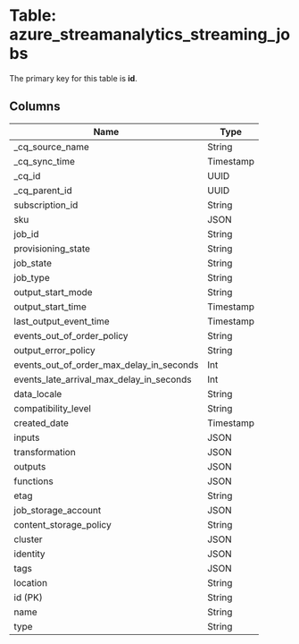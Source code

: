 # Table: azure_streamanalytics_streaming_jobs



The primary key for this table is **id**.


## Columns
| Name          | Type          |
| ------------- | ------------- |
|_cq_source_name|String|
|_cq_sync_time|Timestamp|
|_cq_id|UUID|
|_cq_parent_id|UUID|
|subscription_id|String|
|sku|JSON|
|job_id|String|
|provisioning_state|String|
|job_state|String|
|job_type|String|
|output_start_mode|String|
|output_start_time|Timestamp|
|last_output_event_time|Timestamp|
|events_out_of_order_policy|String|
|output_error_policy|String|
|events_out_of_order_max_delay_in_seconds|Int|
|events_late_arrival_max_delay_in_seconds|Int|
|data_locale|String|
|compatibility_level|String|
|created_date|Timestamp|
|inputs|JSON|
|transformation|JSON|
|outputs|JSON|
|functions|JSON|
|etag|String|
|job_storage_account|JSON|
|content_storage_policy|String|
|cluster|JSON|
|identity|JSON|
|tags|JSON|
|location|String|
|id (PK)|String|
|name|String|
|type|String|